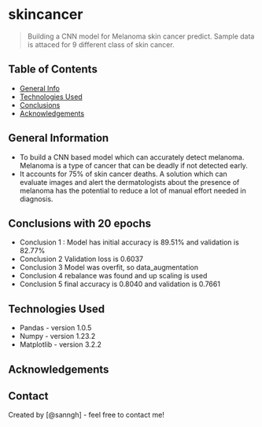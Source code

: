 # skincancer
> Building a CNN model for Melanoma skin cancer predict. Sample data is attaced for 9 different class of skin cancer.


## Table of Contents
* [General Info](#general-information)
* [Technologies Used](#technologies-used)
* [Conclusions](#conclusions)
* [Acknowledgements](#acknowledgements)

<!-- You can include any other section that is pertinent to your problem -->

## General Information
- To build a CNN based model which can accurately detect melanoma. Melanoma is a type of cancer that can be deadly if not detected early. 
- It accounts for 75% of skin cancer deaths. A solution which can evaluate images and alert the dermatologists about the presence of melanoma has the potential to reduce a lot of manual effort needed in diagnosis.

<!-- You don't have to answer all the questions - just the ones relevant to your project. -->

## Conclusions with 20 epochs
- Conclusion 1 : Model has initial accuracy is 89.51% and validation is 82.77%
- Conclusion 2 Validation loss is 0.6037
- Conclusion 3 Model was overfit, so data_augmentation
- Conclusion 4 rebalance was found and up scaling is used
- Conclusion 5 final accuracy is 0.8040 and validation is 0.7661

<!-- You don't have to answer all the questions - just the ones relevant to your project. -->


## Technologies Used

- Pandas - version 	 1.0.5
- Numpy - version 	 1.23.2
- Matplotlib - version 	 3.2.2


<!-- As the libraries versions keep on changing, it is recommended to mention the version of library used in this project -->

## Acknowledgements


## Contact
Created by [@sanngh] - feel free to contact me!


<!-- Optional -->
<!-- ## License -->
<!-- This project is open source and available under the [... License](). -->

<!-- You don't have to include all sections - just the one's relevant to your project -->